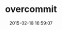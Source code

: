 ---
layout: post
title:  "overcommit"
repo:   "causes/overcommit"
date:   2015-02-18 16:59:07
gemurl: https://github.com/causes/overcommit
---